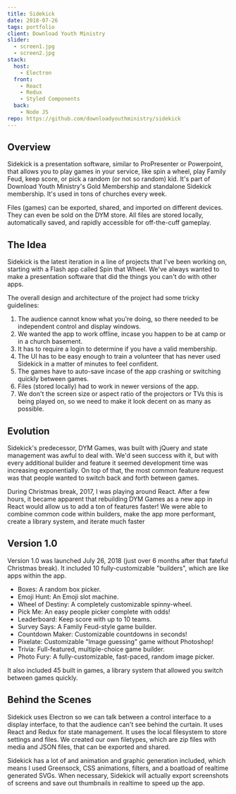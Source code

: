```yaml
---
title: Sidekick
date: 2018-07-26
tags: portfolio
client: Download Youth Ministry
slider:
  - screen1.jpg
  - screen2.jpg
stack:
  host:
    - Electron
  front:
    - React
    - Redux
    - Styled Components
  back:
    - Node JS
repo: https://github.com/downloadyouthministry/sidekick
---
```


## Overview

Sidekick is a presentation software, similar to ProPresenter or Powerpoint, that allows you to play games in your service, like spin a wheel, play Family Feud, keep score, or pick a random (or not so random) kid. It's part of Download Youth Ministry's Gold Membership and standalone Sidekick membership. It's used in tons of churches every week.

Files (games) can be exported, shared, and imported on different devices. They can even be sold on the DYM store. All files are stored locally, automatically saved, and rapidly accessible for off-the-cuff gameplay.

## The Idea

Sidekick is the latest iteration in a line of projects that I've been working on, starting with a Flash app called Spin that Wheel. We've always wanted to make a presentation software that did the things you can't do with other apps.

The overall design and architecture of the project had some tricky guidelines:

1. The audience cannot know what you're doing, so there needed to be independent control and display windows.
2. We wanted the app to work offline, incase you happen to be at camp or in a church basement.
3. It has to require a login to determine if you have a valid membership.
4. The UI has to be easy enough to train a volunteer that has never used Sidekick in a matter of minutes to feel confident.
5. The games have to auto-save incase of the app crashing or switching quickly between games.
6. Files (stored locally) had to work in newer versions of the app.
7. We don't the screen size or aspect ratio of the projectors or TVs this is being played on, so we need to make it look decent on as many as possible.

## Evolution

Sidekick's predecessor, DYM Games, was built with jQuery and state management was awful to deal with. We'd seen success with it, but with every additional builder and feature it seemed development time was increasing exponentially. On top of that, the most common feature request was that people wanted to switch back and forth between games.

During Christmas break, 2017, I was playing around React. After a few hours, it became apparent that rebuilding DYM Games as a new app in React would allow us to add a ton of features faster! We were able to combine common code within builders, make the app more performant, create a library system, and iterate much faster

## Version 1.0

Version 1.0 was launched July 26, 2018 (just over 6 months after that fateful Christmas break). It included 10 fully-customizable "builders", which are like apps within the app.

- Boxes: A random box picker.
- Emoji Hunt: An Emoji slot machine.
- Wheel of Destiny: A completely customizable spinny-wheel.
- Pick Me: An easy people picker complete with odds!
- Leaderboard: Keep score with up to 10 teams.
- Survey Says: A Family Feud-style game builder.
- Countdown Maker: Customizable countdowns in seconds!
- Pixelate: Customizable "Image guessing" game without Photoshop!
- Trivia: Full-featured, multiple-choice game builder.
- Photo Fury: A fully-customizable, fast-paced, random image picker.

It also included 45 built in games, a library system that allowed you switch between games quickly.

## Behind the Scenes

Sidekick uses Electron so we can talk between a control interface to a display interface, to that the audience can't see behind the curtain. It uses React and Redux for state management. It uses the local filesystem to store settings and files. We created our own filetypes, which are zip files with media and JSON files, that can be exported and shared.

Sidekick has a lot of and animation and graphic generation included, which means I used Greensock, CSS animations, filters, and a boatload of realtime generated SVGs. When necessary, Sidekick will actually export screenshots of screens and save out thumbnails in realtime to speed up the app.



